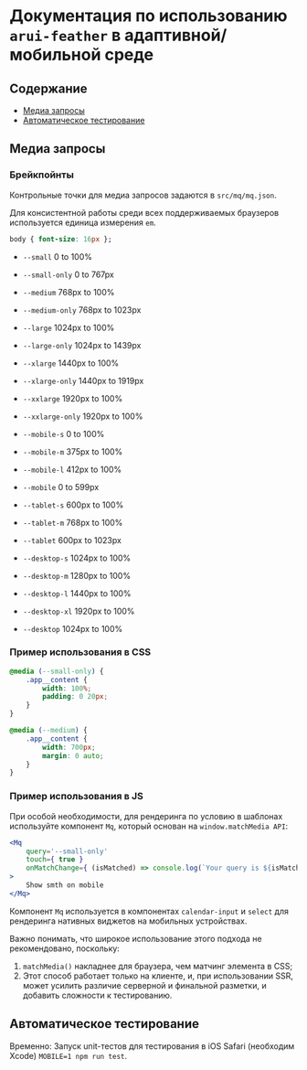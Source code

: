 # Документация по использованию `arui-feather` в адаптивной/мобильной среде

## Содержание

* [Медиа запросы](#mq)
* [Автоматическое тестирование](#mobile-testing)

<a name="mq"></a>
## Медиа запросы

### Брейкпойнты

Контрольные точки для медиа запросов задаются в `src/mq/mq.json`.

Для консистентной работы среди всех поддерживаемых браузеров используется единица измерения `em`.

```css
body { font-size: 16px };
```

- `--small`         0 to 100%
- `--small-only`    0 to 767px

- `--medium`        768px to 100%
- `--medium-only`   768px to 1023px

- `--large`         1024px to 100%
- `--large-only`    1024px to 1439px

- `--xlarge`        1440px to 100%
- `--xlarge-only`   1440px to 1919px

- `--xxlarge`       1920px to 100%
- `--xxlarge-only`  1920px to 100%

- `--mobile-s`      0 to 100%
- `--mobile-m`      375px to 100%
- `--mobile-l`      412px to 100%
- `--mobile`        0 to 599px

- `--tablet-s`      600px to 100%
- `--tablet-m`      768px to 100%
- `--tablet`        600px to 1023px

- `--desktop-s`     1024px to 100%
- `--desktop-m`     1280px to 100%
- `--desktop-l`     1440px to 100%
- `--desktop-xl`    1920px to 100%
- `--desktop`       1024px to 100%

### Пример использования в CSS

```css
@media (--small-only) {
    .app__content {
        width: 100%;
        padding: 0 20px;
    }
}

@media (--medium) {
    .app__content {
        width: 700px;
        margin: 0 auto;
    }
}
```

### Пример использования в JS

При особой необходимости, для рендеринга по условию в шаблонах используйте компонент `Mq`, который основан на `window.matchMedia API`:

```jsx
<Mq
    query='--small-only'
    touch={ true }
    onMatchChange={ (isMatched) => console.log(`Your query is ${isMatched ? '' : 'not'} matched!`) }
>
    Show smth on mobile
</Mq>
```

Компонент `Mq` используется в компонентах `calendar-input` и `select` для рендеринга нативных виджетов на мобильных устройствах.

Важно понимать, что широкое использование этого подхода не рекомендовано, поскольку:

1. `matchMedia()` накладнее для браузера, чем матчинг элемента в CSS;
2. Этот способ работает только на клиенте, и, при использовании SSR, может усилить различие серверной и финальной разметки, и добавить сложности к тестированию.

<a name="mobile-testing"></a>
## Автоматическое тестирование

Временно: Запуск unit-тестов для тестирования в iOS Safari (необходим Xcode) `MOBILE=1 npm run test`.
